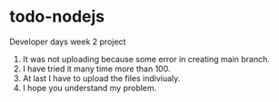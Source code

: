 # todo-nodejs<br>
Developer days week 2 project <br>

1. It was not uploading because some error in creating main branch.<br>
2. I have tried it many time more than 100.<br>
3. At last I have to upload the files indiviualy.<br>
4. I hope you understand my problem.<br>
